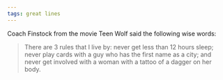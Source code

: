 ```yaml
---
tags: great lines
---
```



Coach Finstock from the movie Teen Wolf said the following wise words:

> There are 3 rules that I live by: never get less than 12 hours sleep; never play cards with a guy who has the first name as a city; and never get involved with a woman with a tattoo of a dagger on her body.